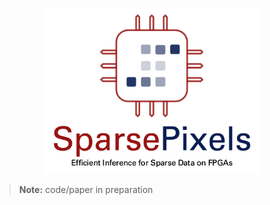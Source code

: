 <p align="center">
  <img src="https://raw.githubusercontent.com/hftsoi/sparse-pixels/main/logo.png" width="350"/>
</p>

> **Note:** code/paper in preparation
